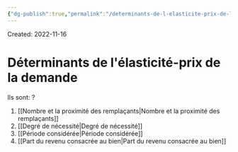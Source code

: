 ```yaml
---
{"dg-publish":true,"permalink":"/determinants-de-l-elasticite-prix-de-la-demande/","tags":["economy","gardenEntry","gardenEntry","gardenEntry","gardenEntry","gardenEntry","gardenEntry","gardenEntry","gardenEntry","gardenEntry"]}
---
```


Created: 2022-11-16

# Déterminants de l'élasticité-prix de la demande
Ils sont:
?
1. [[Nombre et la proximité des remplaçants\|Nombre et la proximité des remplaçants]]
2. [[Degré de nécessité\|Degré de nécessité]]
3. [[Période considérée\|Période considérée]]
4. [[Part du revenu consacrée au bien\|Part du revenu consacrée au bien]]
<!--SR:!2023-08-23,48,150-->
